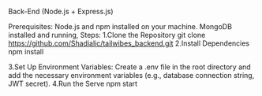 Back-End (Node.js + Express.js)

Prerequisites:
Node.js and npm installed on your machine.
MongoDB  installed and running, 
Steps:
1.Clone the Repository git clone https://github.com/Shadialic/tailwibes_backend.git
2.Install Dependencies
npm install

3.Set Up Environment Variables:
Create a .env file in the root directory and add the necessary environment variables (e.g., database connection string, JWT secret).
4.Run the Serve
npm start
